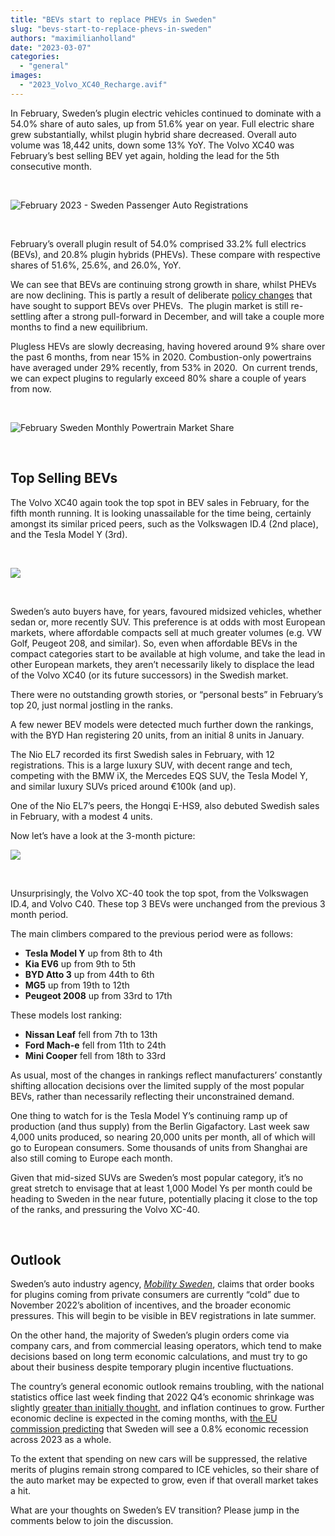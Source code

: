 ```yaml
---
title: "BEVs start to replace PHEVs in Sweden"
slug: "bevs-start-to-replace-phevs-in-sweden"
authors: "maximilianholland"
date: "2023-03-07"
categories: 
  - "general"
images: 
  - "2023_Volvo_XC40_Recharge.avif"
---
```


In February, Sweden’s plugin electric vehicles continued to dominate with a 54.0% share of auto sales, up from 51.6% year on year. Full electric share grew substantially, whilst plugin hybrid share decreased. Overall auto volume was 18,442 units, down some 13% YoY. The Volvo XC40 was February’s best selling BEV yet again, holding the lead for the 5th consecutive month.

 

![February 2023 - Sweden Passenger Auto Registrations](images/February-2023-Sweden-Passenger-Auto-Registrations.avif)

 

February’s overall plugin result of 54.0% comprised 33.2% full electrics (BEVs), and 20.8% plugin hybrids (PHEVs). These compare with respective shares of 51.6%, 25.6%, and 26.0%, YoY.

We can see that BEVs are continuing strong growth in share, whilst PHEVs are now declining. This is partly a result of deliberate [policy changes](/2023/02/06/phevs-sales-still-strong-in-sweden/) that have sought to support BEVs over PHEVs.  The plugin market is still re-settling after a strong pull-forward in December, and will take a couple more months to find a new equilibrium.

Plugless HEVs are slowly decreasing, having hovered around 9% share over the past 6 months, from near 15% in 2020. Combustion-only powertrains have averaged under 29% recently, from 53% in 2020.  On current trends, we can expect plugins to regularly exceed 80% share a couple of years from now.

 

![February Sweden Monthly Powertrain Market Share](images/February-Sweden-Monthly-Powertrain-Market-Share.avif)

 

## Top Selling BEVs

The Volvo XC40 again took the top spot in BEV sales in February, for the fifth month running. It is looking unassailable for the time being, certainly amongst its similar priced peers, such as the Volkswagen ID.4 (2nd place), and the Tesla Model Y (3rd).

 

![](images/Sweden-Top-BEVs-Feb-2023.avif)

 

Sweden’s auto buyers have, for years, favoured midsized vehicles, whether sedan or, more recently SUV. This preference is at odds with most European markets, where affordable compacts sell at much greater volumes (e.g. VW Golf, Peugeot 208, and similar). So, even when affordable BEVs in the compact categories start to be available at high volume, and take the lead in other European markets, they aren’t necessarily likely to displace the lead of the Volvo XC40 (or its future successors) in the Swedish market.

There were no outstanding growth stories, or “personal bests” in February’s top 20, just normal jostling in the ranks.

A few newer BEV models were detected much further down the rankings, with the BYD Han registering 20 units, from an initial 8 units in January.

The Nio EL7 recorded its first Swedish sales in February, with 12 registrations. This is a large luxury SUV, with decent range and tech, competing with the BMW iX, the Mercedes EQS SUV, the Tesla Model Y, and similar luxury SUVs priced around €100k (and up).

One of the Nio EL7’s peers, the Hongqi E-HS9, also debuted Swedish sales in February, with a modest 4 units.

Now let’s have a look at the 3-month picture:

![](images/Sweden-Top-BEVs-Feb-23-Trailing-Qtr.avif)

 

Unsurprisingly, the Volvo XC-40 took the top spot, from the Volkswagen ID.4, and Volvo C40. These top 3 BEVs were unchanged from the previous 3 month period.

The main climbers compared to the previous period were as follows:

- **Tesla Model Y** up from 8th to 4th
- **Kia EV6** up from 9th to 5th
- **BYD Atto 3** up from 44th to 6th
- **MG5** up from 19th to 12th
- **Peugeot 2008** up from 33rd to 17th

These models lost ranking:

- **Nissan Leaf** fell from 7th to 13th
- **Ford Mach-e** fell from 11th to 24th
- **Mini Cooper** fell from 18th to 33rd

As usual, most of the changes in rankings reflect manufacturers’ constantly shifting allocation decisions over the limited supply of the most popular BEVs, rather than necessarily reflecting their unconstrained demand.

One thing to watch for is the Tesla Model Y’s continuing ramp up of production (and thus supply) from the Berlin Gigafactory. Last week saw 4,000 units produced, so nearing 20,000 units per month, all of which will go to European consumers. Some thousands of units from Shanghai are also still coming to Europe each month.

Given that mid-sized SUVs are Sweden’s most popular category, it’s no great stretch to envisage that at least 1,000 Model Ys per month could be heading to Sweden in the near future, potentially placing it close to the top of the ranks, and pressuring the Volvo XC-40.

 

## Outlook

Sweden’s auto industry agency, [_Mobility Sweden_](https://mobilitysweden.se/statistik/Nyregistreringar_per_manad_1/nyregistreringar-2023_3/fortsatt-inbromsning-pa-personbilsmarknaden-i-februari), claims that order books for plugins coming from private consumers are currently “cold” due to November 2022’s abolition of incentives, and the broader economic pressures. This will begin to be visible in BEV registrations in late summer.

On the other hand, the majority of Sweden’s plugin orders come via company cars, and from commercial leasing operators, which tend to make decisions based on long term economic calculations, and must try to go about their business despite temporary plugin incentive fluctuations.

The country’s general economic outlook remains troubling, with the national statistics office last week finding that 2022 Q4’s economic shrinkage was slightly [greater than initially thought](https://www.thelocal.se/20230228/recession-looms-as-swedens-economy-shrinks-more-than-expected/), and inflation continues to grow. Further economic decline is expected in the coming months, with [the EU commission predicting](https://www.thelocal.se/20230213/swedish-economy-to-see-worst-downturn-in-eu-2023-forecast/) that Sweden will see a 0.8% economic recession across 2023 as a whole.

To the extent that spending on new cars will be suppressed, the relative merits of plugins remain strong compared to ICE vehicles, so their share of the auto market may be expected to grow, even if that overall market takes a hit.

What are your thoughts on Sweden’s EV transition? Please jump in the comments below to join the discussion.

